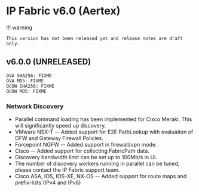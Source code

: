 # IP Fabric v6.0 (Aertex)

!!! warning

    This version has not been released yet and release notes are draft only.

## v6.0.0 (UNRELEASED)

```shell
OVA SHA256: FIXME
OVA MD5: FIXME
QCOW SHA256: FIXME
QCOW MD5: FIXME
```

### Network Discovery

- Parallel command loading has been implemented for Cisco Meraki. This will significantly speed up discovery.
- VMware NSX-T -- Added support for E2E PathLookup with evaluation of DFW and Gateway Firewall Policies.
- Forcepoint NGFW -- Added support in firewall/vpn mode.
- Cisco -- Added support for collecting FabricPath data.
- Discovery bandwidth limit can be set up to 100Mb/s in UI.
- The number of discovery workers running in parallel can be tuned, please contact the IP Fabric support team.
- Cisco ASA, IOS, IOS-XE, NX-OS -- Added support for route maps and prefix-lists (IPv4 and IPv6)
